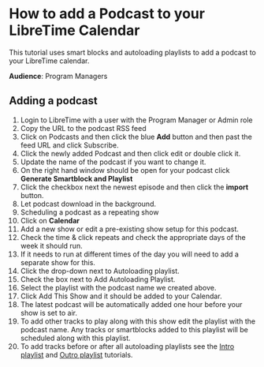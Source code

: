 # How to add a Podcast to your LibreTime Calendar

This tutorial uses smart blocks and autoloading playlists to add a podcast to
your LibreTime calendar.

**Audience**: Program Managers

## Adding a podcast

1. Login to LibreTime with a user with the Program Manager or Admin role
1. Copy the URL to the podcast RSS feed
1. Click on Podcasts and then click the blue **Add** button and then past the
feed URL and click Subscribe.
1. Click the newly added Podcast and then click edit or double click it.
1. Update the name of the podcast if you want to change it.
1. On the right hand window should be open for your podcast click **Generate
Smartblock and Playlist**
1. Click the checkbox next the newest episode and then click the **import**
button.
1. Let podcast download in the background.
1. Scheduling a podcast as a repeating show
1. Click on **Calendar**
1. Add a new show or edit a pre-existing show setup for this podcast.
1. Check the time & click repeats and check the appropriate days of the week it
should run.
1. If it needs to run at different times of the day you will need to add a
separate show for this.
1. Click the drop-down next to Autoloading playlist.
1. Check the box next to Add Autoloading Playlist.
1. Select the playlist with the podcast name we created above.
1. Click Add This Show and it should be added to your Calendar.
1. The latest podcast will be automatically added one hour before your show is
set to air.
1. To add other tracks to play along with this show edit the playlist with the
podcast name. Any tracks or smartblocks added to this playlist will be
scheduled along with this playlist.
1. To add tracks before or after all autoloading playlists see the
[Intro playlist](intro-playlist.md) and [Outro playlist](outro-playlist.md)
tutorials.
